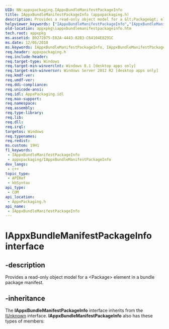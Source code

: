 ```yaml
---
UID: NN:appxpackaging.IAppxBundleManifestPackageInfo
title: IAppxBundleManifestPackageInfo (appxpackaging.h)
description: Provides a read-only object model for a &lt;Package&gt; element in a bundle package manifest.
helpviewer_keywords: ["IAppxBundleManifestPackageInfo","IAppxBundleManifestPackageInfo interface [App packaging and management]","IAppxBundleManifestPackageInfo interface [App packaging and management]","described","appxpackaging/IAppxBundleManifestPackageInfo","appxpkg.iappxbundlemanifestpackageinfo"]
old-location: appxpkg\iappxbundlemanifestpackageinfo.htm
tech.root: appxpkg
ms.assetid: B9272875-E02A-4443-82B3-C64104E8291C
ms.date: 12/05/2018
ms.keywords: IAppxBundleManifestPackageInfo, IAppxBundleManifestPackageInfo interface [App packaging and management], IAppxBundleManifestPackageInfo interface [App packaging and management],described, appxpackaging/IAppxBundleManifestPackageInfo, appxpkg.iappxbundlemanifestpackageinfo
req.header: appxpackaging.h
req.include-header: 
req.target-type: Windows
req.target-min-winverclnt: Windows 8.1 [desktop apps only]
req.target-min-winversvr: Windows Server 2012 R2 [desktop apps only]
req.kmdf-ver: 
req.umdf-ver: 
req.ddi-compliance: 
req.unicode-ansi: 
req.idl: AppxPackaging.idl
req.max-support: 
req.namespace: 
req.assembly: 
req.type-library: 
req.lib: 
req.dll: 
req.irql: 
targetos: Windows
req.typenames: 
req.redist: 
ms.custom: 19H1
f1_keywords:
 - IAppxBundleManifestPackageInfo
 - appxpackaging/IAppxBundleManifestPackageInfo
dev_langs:
 - c++
topic_type:
 - APIRef
 - kbSyntax
api_type:
 - COM
api_location:
 - AppxPackaging.h
api_name:
 - IAppxBundleManifestPackageInfo
---
```


# IAppxBundleManifestPackageInfo interface


## -description

Provides a read-only object model for a &lt;Package&gt; element in a bundle package manifest.

## -inheritance

The <b>IAppxBundleManifestPackageInfo</b> interface inherits from the <a href="/windows/desktop/api/unknwn/nn-unknwn-iunknown">IUnknown</a> interface. <b>IAppxBundleManifestPackageInfo</b> also has these types of members:

